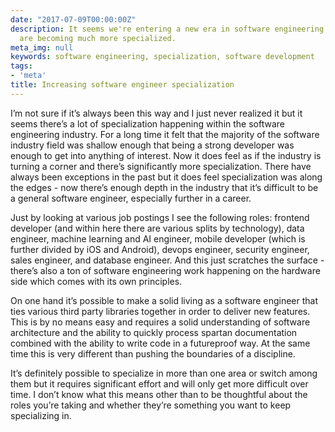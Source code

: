 ```yaml
---
date: "2017-07-09T00:00:00Z"
description: It seems we're entering a new era in software engineering where the roles
  are becoming much more specialized.
meta_img: null
keywords: software engineering, specialization, software development
tags:
- 'meta'
title: Increasing software engineer specialization
---
```


I’m not sure if it’s always been this way and I just never realized it but it seems there’s a lot of specialization happening within the software engineering industry. For a long time it felt that the majority of the software industry field was shallow enough that being a strong developer was enough to get into anything of interest. Now it does feel as if the industry is turning a corner and there’s significantly more specialization. There have always been exceptions in the past but it does feel specialization was along the edges - now there’s enough depth in the industry that it’s difficult to be a general software engineer, especially further in a career.

Just by looking at various job postings I see the following roles: frontend developer (and within here there are various splits by technology), data engineer, machine learning and AI engineer, mobile developer (which is further divided by iOS and Android), devops engineer, security engineer, sales engineer, and database engineer. And this just scratches the surface - there’s also a ton of software engineering work happening on the hardware side which comes with its own principles.

On one hand it’s possible to make a solid living as a software engineer that ties various third party libraries together in order to deliver new features. This is by no means easy and requires a solid understanding of software architecture and the ability to quickly process spartan documentation combined with the ability to write code in a futureproof way. At the same time this is very different than pushing the boundaries of a discipline.

It’s definitely possible to specialize in more than one area or switch among them but it requires significant effort and will only get more difficult over time. I don’t know what this means other than to be thoughtful about the roles you’re taking and whether they’re something you want to keep specializing in.

